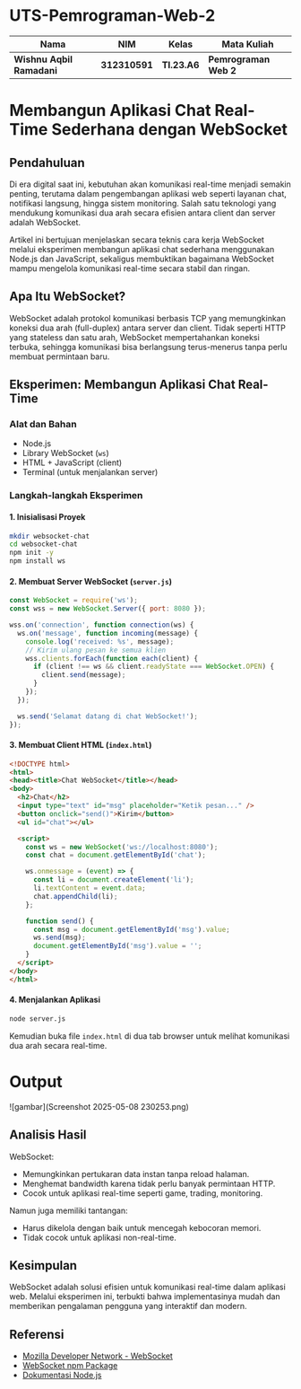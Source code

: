 # UTS-Pemrograman-Web-2
|Nama|NIM|Kelas|Mata Kuliah|
|----|---|-----|------|
|**Wishnu Aqbil Ramadani**|**312310591**|**TI.23.A6**|**Pemrograman Web 2**|

# Membangun Aplikasi Chat Real-Time Sederhana dengan WebSocket

## Pendahuluan

Di era digital saat ini, kebutuhan akan komunikasi real-time menjadi semakin penting, terutama dalam pengembangan aplikasi web seperti layanan chat, notifikasi langsung, hingga sistem monitoring. Salah satu teknologi yang mendukung komunikasi dua arah secara efisien antara client dan server adalah WebSocket.

Artikel ini bertujuan menjelaskan secara teknis cara kerja WebSocket melalui eksperimen membangun aplikasi chat sederhana menggunakan Node.js dan JavaScript, sekaligus membuktikan bagaimana WebSocket mampu mengelola komunikasi real-time secara stabil dan ringan.

## Apa Itu WebSocket?

WebSocket adalah protokol komunikasi berbasis TCP yang memungkinkan koneksi dua arah (full-duplex) antara server dan client. Tidak seperti HTTP yang stateless dan satu arah, WebSocket mempertahankan koneksi terbuka, sehingga komunikasi bisa berlangsung terus-menerus tanpa perlu membuat permintaan baru.

## Eksperimen: Membangun Aplikasi Chat Real-Time

### Alat dan Bahan
- Node.js
- Library WebSocket (`ws`)
- HTML + JavaScript (client)
- Terminal (untuk menjalankan server)

### Langkah-langkah Eksperimen

#### 1. Inisialisasi Proyek

```bash
mkdir websocket-chat
cd websocket-chat
npm init -y
npm install ws
```

#### 2. Membuat Server WebSocket (`server.js`)

```javascript
const WebSocket = require('ws');
const wss = new WebSocket.Server({ port: 8080 });

wss.on('connection', function connection(ws) {
  ws.on('message', function incoming(message) {
    console.log('received: %s', message);
    // Kirim ulang pesan ke semua klien
    wss.clients.forEach(function each(client) {
      if (client !== ws && client.readyState === WebSocket.OPEN) {
        client.send(message);
      }
    });
  });

  ws.send('Selamat datang di chat WebSocket!');
});
```

#### 3. Membuat Client HTML (`index.html`)

```html
<!DOCTYPE html>
<html>
<head><title>Chat WebSocket</title></head>
<body>
  <h2>Chat</h2>
  <input type="text" id="msg" placeholder="Ketik pesan..." />
  <button onclick="send()">Kirim</button>
  <ul id="chat"></ul>

  <script>
    const ws = new WebSocket('ws://localhost:8080');
    const chat = document.getElementById('chat');

    ws.onmessage = (event) => {
      const li = document.createElement('li');
      li.textContent = event.data;
      chat.appendChild(li);
    };

    function send() {
      const msg = document.getElementById('msg').value;
      ws.send(msg);
      document.getElementById('msg').value = '';
    }
  </script>
</body>
</html>
```

#### 4. Menjalankan Aplikasi

```bash
node server.js
```

Kemudian buka file `index.html` di dua tab browser untuk melihat komunikasi dua arah secara real-time.

# Output
![gambar](Screenshot 2025-05-08 230253.png)

## Analisis Hasil

WebSocket:
- Memungkinkan pertukaran data instan tanpa reload halaman.
- Menghemat bandwidth karena tidak perlu banyak permintaan HTTP.
- Cocok untuk aplikasi real-time seperti game, trading, monitoring.

Namun juga memiliki tantangan:
- Harus dikelola dengan baik untuk mencegah kebocoran memori.
- Tidak cocok untuk aplikasi non-real-time.

## Kesimpulan

WebSocket adalah solusi efisien untuk komunikasi real-time dalam aplikasi web. Melalui eksperimen ini, terbukti bahwa implementasinya mudah dan memberikan pengalaman pengguna yang interaktif dan modern.

## Referensi

- [Mozilla Developer Network - WebSocket](https://developer.mozilla.org/en-US/docs/Web/API/WebSocket)
- [WebSocket npm Package](https://www.npmjs.com/package/ws)
- [Dokumentasi Node.js](https://nodejs.org/en/docs)
